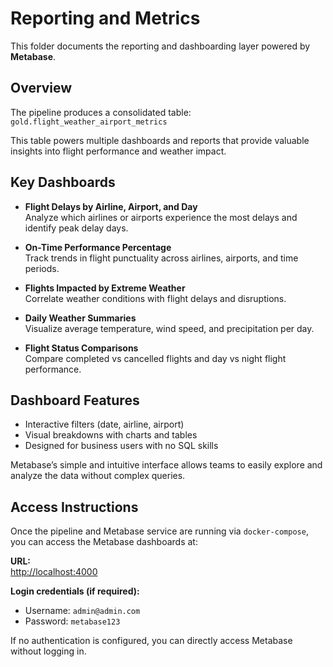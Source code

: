 # Reporting and Metrics

This folder documents the reporting and dashboarding layer powered by **Metabase**.

## Overview

The pipeline produces a consolidated table:  
`gold.flight_weather_airport_metrics`

This table powers multiple dashboards and reports that provide valuable insights into flight performance and weather impact.

## Key Dashboards

- **Flight Delays by Airline, Airport, and Day**  
  Analyze which airlines or airports experience the most delays and identify peak delay days.

- **On-Time Performance Percentage**  
  Track trends in flight punctuality across airlines, airports, and time periods.

- **Flights Impacted by Extreme Weather**  
  Correlate weather conditions with flight delays and disruptions.

- **Daily Weather Summaries**  
  Visualize average temperature, wind speed, and precipitation per day.

- **Flight Status Comparisons**  
  Compare completed vs cancelled flights and day vs night flight performance.

## Dashboard Features

- Interactive filters (date, airline, airport)
- Visual breakdowns with charts and tables
- Designed for business users with no SQL skills

Metabase’s simple and intuitive interface allows teams to easily explore and analyze the data without complex queries.

## Access Instructions

Once the pipeline and Metabase service are running via `docker-compose`, you can access the Metabase dashboards at:

**URL:**  
[http://localhost:4000](http://localhost:4000)

**Login credentials (if required):**
- Username: `admin@admin.com`
- Password: `metabase123`

If no authentication is configured, you can directly access Metabase without logging in.
